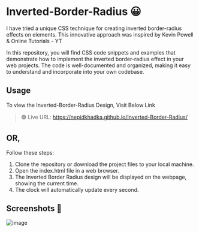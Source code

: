 # Inverted-Border-Radius 😀
I have tried a unique CSS technique for creating inverted border-radius effects on elements. 
This innovative approach was inspired by Kevin Powell &amp; Online Tutorials - YT

In this repository, you will find CSS code snippets and examples that demonstrate how to implement the inverted border-radius effect in your web projects. 
The code is well-documented and organized, making it easy to understand and incorporate into your own codebase.
## Usage
To view the Inverted-Border-Radius Design, Visit Below Link

> 🟢 Live URL: https://nepidkhadka.github.io/Inverted-Border-Radius/

## OR,
Follow these steps:
1. Clone the repository or download the project files to your local machine.
2. Open the index.html file in a web browser.
3. The Inverted Border Radius design will be displayed on the webpage, showing the current time.
4. The clock will automatically update every second.

## Screenshots 📸

![image](https://github.com/nepidkhadka/Inverted-Border-Radius/assets/83904803/ece403e6-2143-40b6-883d-25a883d3105f)
